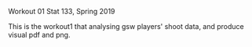 Workout 01
Stat 133, Spring 2019

This is the workout1 that analysing gsw players' shoot data, and produce visual pdf and png.
